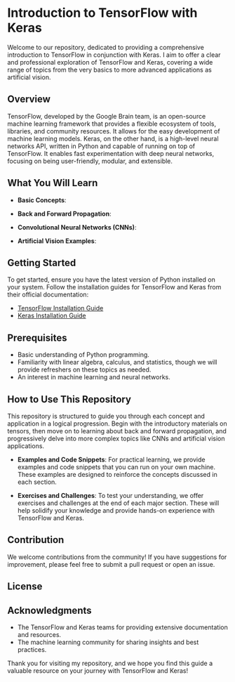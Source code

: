 # Introduction to TensorFlow with Keras

Welcome to our repository, dedicated to providing a comprehensive introduction to TensorFlow in conjunction with Keras. I aim to offer a clear and professional exploration of TensorFlow and Keras, covering a wide range of topics from the very basics to more advanced applications as artificial vision.

## Overview

TensorFlow, developed by the Google Brain team, is an open-source machine learning framework that provides a flexible ecosystem of tools, libraries, and community resources. It allows for the easy development of machine learning models. Keras, on the other hand, is a high-level neural networks API, written in Python and capable of running on top of TensorFlow. It enables fast experimentation with deep neural networks, focusing on being user-friendly, modular, and extensible.

## What You Will Learn

- **Basic Concepts**: 

- **Back and Forward Propagation**: 

- **Convolutional Neural Networks (CNNs)**: 

- **Artificial Vision Examples**: 

## Getting Started

To get started, ensure you have the latest version of Python installed on your system. Follow the installation guides for TensorFlow and Keras from their official documentation:

- [TensorFlow Installation Guide](https://www.tensorflow.org/install)
- [Keras Installation Guide](https://keras.io/getting_started/intro_to_keras_for_engineers/)

## Prerequisites

- Basic understanding of Python programming.
- Familiarity with linear algebra, calculus, and statistics, though we will provide refreshers on these topics as needed.
- An interest in machine learning and neural networks.

## How to Use This Repository

This repository is structured to guide you through each concept and application in a logical progression. Begin with the introductory materials on tensors, then move on to learning about back and forward propagation, and progressively delve into more complex topics like CNNs and artificial vision applications.

- **Examples and Code Snippets**: For practical learning, we provide examples and code snippets that you can run on your own machine. These examples are designed to reinforce the concepts discussed in each section.

- **Exercises and Challenges**: To test your understanding, we offer exercises and challenges at the end of each major section. These will help solidify your knowledge and provide hands-on experience with TensorFlow and Keras.

## Contribution

We welcome contributions from the community! If you have suggestions for improvement, please feel free to submit a pull request or open an issue.

## License

## Acknowledgments

- The TensorFlow and Keras teams for providing extensive documentation and resources.
- The machine learning community for sharing insights and best practices.

Thank you for visiting my repository, and we hope you find this guide a valuable resource on your journey with TensorFlow and Keras!
